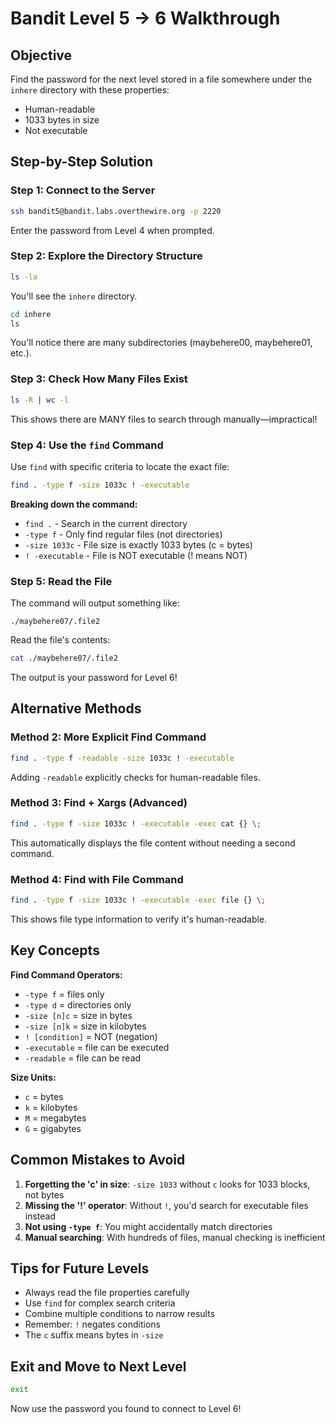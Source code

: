 # Bandit Level 5 → 6 Walkthrough

## Objective
Find the password for the next level stored in a file somewhere under the `inhere` directory with these properties:
- Human-readable
- 1033 bytes in size
- Not executable

## Step-by-Step Solution

### Step 1: Connect to the Server
```bash
ssh bandit5@bandit.labs.overthewire.org -p 2220
```
Enter the password from Level 4 when prompted.

### Step 2: Explore the Directory Structure
```bash
ls -la
```
You'll see the `inhere` directory.

```bash
cd inhere
ls
```
You'll notice there are many subdirectories (maybehere00, maybehere01, etc.).

### Step 3: Check How Many Files Exist
```bash
ls -R | wc -l
```
This shows there are MANY files to search through manually—impractical!

### Step 4: Use the `find` Command
Use `find` with specific criteria to locate the exact file:

```bash
find . -type f -size 1033c ! -executable
```

**Breaking down the command:**
- `find .` - Search in the current directory
- `-type f` - Only find regular files (not directories)
- `-size 1033c` - File size is exactly 1033 bytes (c = bytes)
- `! -executable` - File is NOT executable (! means NOT)

### Step 5: Read the File
The command will output something like:
```
./maybehere07/.file2
```

Read the file's contents:
```bash
cat ./maybehere07/.file2
```

The output is your password for Level 6!

## Alternative Methods

### Method 2: More Explicit Find Command
```bash
find . -type f -readable -size 1033c ! -executable
```
Adding `-readable` explicitly checks for human-readable files.

### Method 3: Find + Xargs (Advanced)
```bash
find . -type f -size 1033c ! -executable -exec cat {} \;
```
This automatically displays the file content without needing a second command.

### Method 4: Find with File Command
```bash
find . -type f -size 1033c ! -executable -exec file {} \;
```
This shows file type information to verify it's human-readable.

## Key Concepts

**Find Command Operators:**
- `-type f` = files only
- `-type d` = directories only
- `-size [n]c` = size in bytes
- `-size [n]k` = size in kilobytes
- `! [condition]` = NOT (negation)
- `-executable` = file can be executed
- `-readable` = file can be read

**Size Units:**
- `c` = bytes
- `k` = kilobytes
- `M` = megabytes
- `G` = gigabytes

## Common Mistakes to Avoid

1. **Forgetting the 'c' in size**: `-size 1033` without `c` looks for 1033 blocks, not bytes
2. **Missing the '!' operator**: Without `!`, you'd search for executable files instead
3. **Not using `-type f`**: You might accidentally match directories
4. **Manual searching**: With hundreds of files, manual checking is inefficient

## Tips for Future Levels

- Always read the file properties carefully
- Use `find` for complex search criteria
- Combine multiple conditions to narrow results
- Remember: `!` negates conditions
- The `c` suffix means bytes in `-size`

## Exit and Move to Next Level
```bash
exit
```

Now use the password you found to connect to Level 6!
